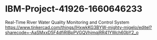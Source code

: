 # IBM-Project-41926-1660646233
Real-Time River Water Quality Monitoring and Control System
https://www.tinkercad.com/things/lHxwkKG3BYW-mighty-migelo/editel?sharecode=-AaSMxxD5F4dfiRIBpPVGQVhjmqjRR41YWch60bY2_o
